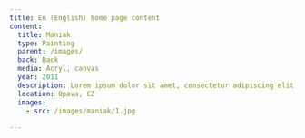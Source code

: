 ```yaml
---
title: En (English) home page content
content:
  title: Maniak
  type: Painting
  parent: /images/
  back: Back
  media: Acryl, canvas
  year: 2011
  description: Lorem ipsum dolor sit amet, consectetur adipiscing elit, sed do eiusmod tempor incididunt ut labore et dolore magna aliqua. 
  location: Opava, CZ
  images:
    - src: /images/maniak/1.jpg
    
---
```

